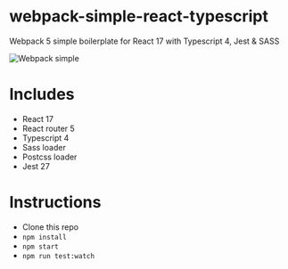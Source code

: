 # webpack-simple-react-typescript

Webpack 5 simple boilerplate for React 17 with Typescript 4, Jest & SASS

![Webpack simple](webpack-simple.jpg)

# Includes
- React 17
- React router 5
- Typescript 4
- Sass loader 
- Postcss loader
- Jest 27

# Instructions
- Clone this repo
- `npm install`
- `npm start`
- `npm run test:watch`

